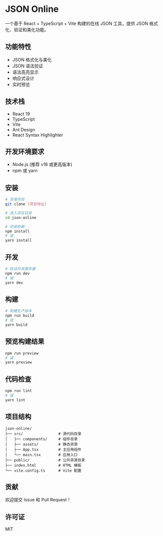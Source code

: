 # JSON Online

一个基于 React + TypeScript + Vite 构建的在线 JSON 工具，提供 JSON 格式化、验证和美化功能。

## 功能特性

- JSON 格式化与美化
- JSON 语法验证
- 语法高亮显示
- 响应式设计
- 实时预览

## 技术栈

- React 19
- TypeScript
- Vite
- Ant Design
- React Syntax Highlighter

## 开发环境要求

- Node.js (推荐 v18 或更高版本)
- npm 或 yarn

## 安装

```bash
# 克隆项目
git clone [项目地址]

# 进入项目目录
cd json-online

# 安装依赖
npm install
# 或
yarn install
```

## 开发

```bash
# 启动开发服务器
npm run dev
# 或
yarn dev
```

## 构建

```bash
# 构建生产版本
npm run build
# 或
yarn build
```

## 预览构建结果

```bash
npm run preview
# 或
yarn preview
```

## 代码检查

```bash
npm run lint
# 或
yarn lint
```

## 项目结构

```
json-online/
├── src/                # 源代码目录
│   ├── components/     # 组件目录
│   ├── assets/         # 静态资源
│   ├── App.tsx         # 主应用组件
│   └── main.tsx        # 应用入口
├── public/             # 公共资源目录
├── index.html          # HTML 模板
└── vite.config.ts      # Vite 配置
```

## 贡献

欢迎提交 Issue 和 Pull Request！

## 许可证

MIT
